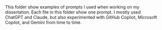 This folder show examples of prompts I used when working on my dissertation. Each file in this folder show one prompt. I mostly used ChatGPT and Claude, but also experimented with GitHub Copilot, Microsoft Copilot, and Gemini from time to time.
